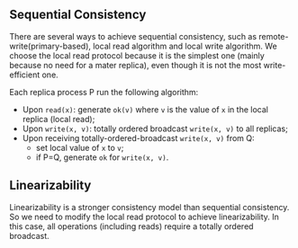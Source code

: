## Sequential Consistency
There are several ways to achieve sequential consistency, such as remote-write(primary-based), local read algorithm and local write algorithm. We choose the local read protocol because it is the simplest one (mainly because no need for a mater replica), even though it is not the most write-efficient one.

Each replica process P run the following algorithm:
- Upon `read(x)`: generate `ok(v)` where `v` is the value of `x` in the local replica (local read);
- Upon `write(x, v)`: totally ordered broadcast `write(x, v)` to all replicas;
- Upon receiving totally-ordered-broadcast `write(x, v)` from Q: 
    - set local value of `x` to `v`;
    - if P=Q, generate `ok` for `write(x, v)`.


## Linearizability
Linearizability is a stronger consistency model than sequential consistency. So we need to modify the local read protocol to achieve linearizability. In this case, all operations (including reads) require a totally ordered broadcast.

